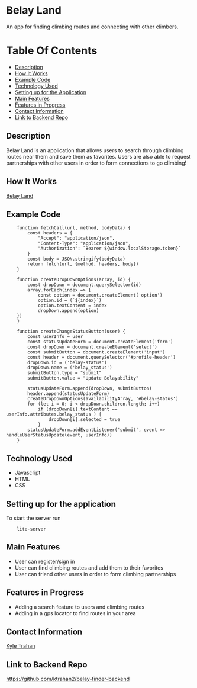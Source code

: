 # Belay Land

An app for finding climbing routes and connecting with other climbers. 

# Table Of Contents 
- [Description](https://github.com/ktrahan2/belay-finder-frontend#description)
- [How It Works](https://github.com/ktrahan2/belay-finder-frontend#how-it-works)
- [Example Code](https://github.com/ktrahan2/belay-finder-frontend#example-code)
- [Technology Used](https://github.com/ktrahan2/belay-finder-frontend#technology-used)
- [Setting up for the Application](https://github.com/ktrahan2/belay-finder-frontend#setting-up-for-the-application)
- [Main Features](https://github.com/ktrahan2/belay-finder-frontend#main-features)
- [Features in Progress](https://github.com/ktrahan2/belay-finder-frontend#features-in-progress)
- [Contact Information](https://github.com/ktrahan2/belay-finder-frontend#contact-information)
- [Link to Backend Repo](https://github.com/ktrahan2/belay-finder-frontend#link-to-backend-repo)

## Description

Belay Land is an application that allows users to search through climbing routes near them and save them as favorites. Users are also able to request partnerships with other users in order to form connections to go climbing! 

## How It Works

[Belay Land](https://youtu.be/mLFRHayBuT4)

## Example Code 
```
    function fetchCall(url, method, bodyData) {
        const headers = {
            "Accept": "application/json",
            "Content-Type": "application/json",
            "Authorization": `Bearer ${window.localStorage.token}`
        }
        const body = JSON.stringify(bodyData)
        return fetch(url, {method, headers, body})
    }
```
```
    function createDropDownOptions(array, id) {
        const dropDown = document.querySelector(id)
        array.forEach(index => {
            const option = document.createElement('option')
            option.id = (`${index}`)
            option.textContent = index
            dropDown.append(option)
    })
    }
```
```
    function createChangeStatusButton(user) {
        const userInfo = user
        const statusUpdateForm = document.createElement('form')
        const dropDown = document.createElement('select')
        const submitButton = document.createElement('input')
        const header = document.querySelector('#profile-header')
        dropDown.id = ('belay-status')
        dropDown.name = ('belay_status')
        submitButton.type = "submit"
        submitButton.value = "Update Belayability"

        statusUpdateForm.append(dropDown, submitButton)
        header.append(statusUpdateForm)
        createDropDownOptions(availabilityArray, '#belay-status')
        for (let i = 0; i < dropDown.children.length; i++)
            if (dropDown[i].textContent == userInfo.attributes.belay_status ) {
                dropDown[i].selected = true
            }
        statusUpdateForm.addEventListener('submit', event => handleUserStatusUpdate(event, userInfo))
    }
```

## Technology Used

- Javascript
- HTML
- CSS


## Setting up for the application

To start the server run

``` 
    lite-server 
```

## Main Features

- User can register/sign in
- User can find climbing routes and add them to their favorites
- User can friend other users in order to form climbing partnerships

## Features in Progress

- Adding a search feature to users and climbing routes
- Adding in a gps locator to find routes in your area

## Contact Information

[Kyle Trahan](https://www.linkedin.com/in/kyle-trahan-8384678b/)

## Link to Backend Repo

https://github.com/ktrahan2/belay-finder-backend

